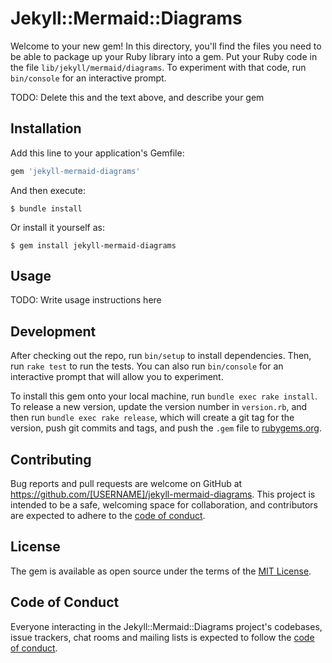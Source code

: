 # Jekyll::Mermaid::Diagrams

Welcome to your new gem! In this directory, you'll find the files you need to be able to package up your Ruby library into a gem. Put your Ruby code in the file `lib/jekyll/mermaid/diagrams`. To experiment with that code, run `bin/console` for an interactive prompt.

TODO: Delete this and the text above, and describe your gem

## Installation

Add this line to your application's Gemfile:

```ruby
gem 'jekyll-mermaid-diagrams'
```

And then execute:

    $ bundle install

Or install it yourself as:

    $ gem install jekyll-mermaid-diagrams

## Usage

TODO: Write usage instructions here

## Development

After checking out the repo, run `bin/setup` to install dependencies. Then, run `rake test` to run the tests. You can also run `bin/console` for an interactive prompt that will allow you to experiment.

To install this gem onto your local machine, run `bundle exec rake install`. To release a new version, update the version number in `version.rb`, and then run `bundle exec rake release`, which will create a git tag for the version, push git commits and tags, and push the `.gem` file to [rubygems.org](https://rubygems.org).

## Contributing

Bug reports and pull requests are welcome on GitHub at https://github.com/[USERNAME]/jekyll-mermaid-diagrams. This project is intended to be a safe, welcoming space for collaboration, and contributors are expected to adhere to the [code of conduct](https://github.com/[USERNAME]/jekyll-mermaid-diagrams/blob/master/CODE_OF_CONDUCT.md).


## License

The gem is available as open source under the terms of the [MIT License](https://opensource.org/licenses/MIT).

## Code of Conduct

Everyone interacting in the Jekyll::Mermaid::Diagrams project's codebases, issue trackers, chat rooms and mailing lists is expected to follow the [code of conduct](https://github.com/[USERNAME]/jekyll-mermaid-diagrams/blob/master/CODE_OF_CONDUCT.md).
